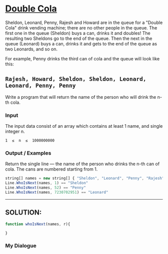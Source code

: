 # [Double Cola](https://www.codewars.com/kata/double-cola)

Sheldon, Leonard, Penny, Rajesh and Howard are in the queue for a "Double Cola" drink vending machine; there are no other people in the queue. The first one in the queue (Sheldon) buys a can, drinks it and doubles! The resulting two Sheldons go to the end of the queue. Then the next in the queue (Leonard) buys a can, drinks it and gets to the end of the queue as two Leonards, and so on.

For example, Penny drinks the third can of cola and the queue will look like this:

`Rajesh, Howard, Sheldon, Sheldon, Leonard, Leonard, Penny, Penny`
-- 

Write a program that will return the name of the person who will drink the n-th cola.

### Input
The input data consist of an array which contains at least 1 name, and single integer n.

`1  ≤  n  ≤  1000000000`

### Output / Examples
Return the single line — the name of the person who drinks the n-th can of cola. The cans are numbered starting from 1.

```js
string[] names = new string[] { "Sheldon", "Leonard", "Penny", "Rajesh", "Howard" };
Line.WhoIsNext(names, 1) == "Sheldon"
Line.WhoIsNext(names, 52) == "Penny"
Line.WhoIsNext(names, 7230702951) == "Leonard"
```


------------------------------------------------------
## SOLUTION:
```js
function whoIsNext(names, r){

}
```

### My Dialogue
